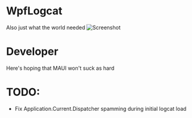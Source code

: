 # WpfLogcat
Also just what the world needed
![Screenshot](/images/WpfLogCat-screenshot1.png)


# Developer
Here's hoping that MAUI won't suck as hard

# TODO:
* Fix Application.Current.Dispatcher spamming during initial logcat load
